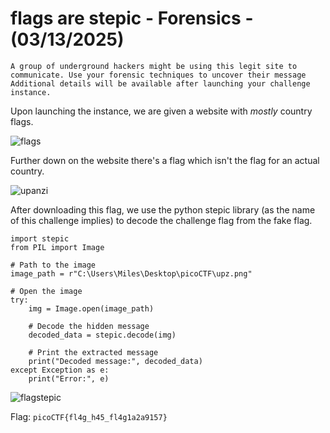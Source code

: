 # flags are stepic - Forensics - (03/13/2025)
```
A group of underground hackers might be using this legit site to communicate. Use your forensic techniques to uncover their message
Additional details will be available after launching your challenge instance.
```
Upon launching the instance, we are given a website with *mostly* country flags.

![flags](https://miah.s-ul.eu/86CFF6aI)

Further down on the website there's a flag which isn't the flag for an actual country.

![upanzi](https://miah.s-ul.eu/rAv8FEqd)

After downloading this flag, we use the python stepic library (as the name of this challenge implies) to decode the challenge flag from the fake flag.
```
import stepic
from PIL import Image

# Path to the image
image_path = r"C:\Users\Miles\Desktop\picoCTF\upz.png"

# Open the image
try:
    img = Image.open(image_path)
    
    # Decode the hidden message
    decoded_data = stepic.decode(img)
    
    # Print the extracted message
    print("Decoded message:", decoded_data)
except Exception as e:
    print("Error:", e)
```
![flagstepic](https://miah.s-ul.eu/6jwDPkGP)

Flag: `picoCTF{fl4g_h45_fl4g1a2a9157}`
